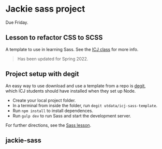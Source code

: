 # Jackie sass project

Due Friday.

## Lesson to refactor CSS to SCSS

A template to use in learning Sass. See the [ICJ class](https://github.com/utdata/icj-class#sass) for more info.

> Has been updated for Spring 2022.

## Project setup with degit

An easy way to use download and use a template from a repo is [degit](https://www.npmjs.com/package/degit), which ICJ students should have installed when they set up Node.

- Create your local project folder.
- In a terminal from inside the folder, run `degit utdata/icj-sass-template`.
- Run `npm install` to install dependences.
- Run `gulp dev` to run Sass and start the development server.

For further directions, see the [Sass lesson](https://github.com/utdata/icj-class#sass).

## jackie-sass
